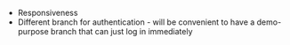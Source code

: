 - Responsiveness
- Different branch for authentication - will be convenient to have a demo-purpose branch that can just log in immediately
